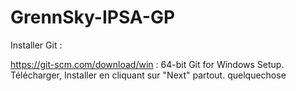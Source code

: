 # GrennSky-IPSA-GP
Installer Git :

https://git-scm.com/download/win : 64-bit Git for Windows Setup.
Télécharger, Installer en cliquant sur "Next" partout.
quelquechose